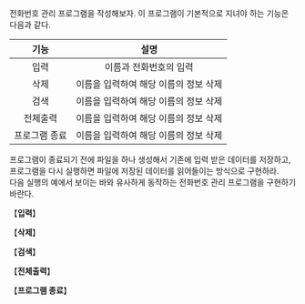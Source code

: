 전화번호 관리 프로그램을 작성해보자. 이 프로그램이 기본적으로 지녀야 하는 기능은 다음과 같다.   

| 기능         | 설명                               |
| :----------: | :-------------------------------: |
| 입력         | 이름과 전화번호의 입력               |
| 삭제         | 이름을 입력하여 해당 이름의 정보 삭제 |
| 검색         | 이름을 입력하여 해당 이름의 정보 삭제 |
| 전체출력      | 이름을 입력하여 해당 이름의 정보 삭제 |
| 프로그램 종료 | 이름을 입력하여 해당 이름의 정보 삭제 |

프로그램이 종료되기 전에 파일을 하나 생성해서 기존에 입력 받은 데이터를 저장하고, 프로그램을 다시 실행하면 파일에 저장된 데이터를 읽어들이는 방식으로 구현하라.   
다음 실행의 예에서 보이는 바와 유사하게 동작하는 전화번호 관리 프로그램을 구현하기 바란다.   

【**입력**】   

【**삭제**】   

【**검색**】   

【**전체출력**】   

【**프로그램 종료**】   